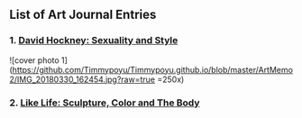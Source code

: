 ## List of Art Journal Entries
### 1. [David Hockney: Sexuality and Style](Timmypoyu.github.io/ArtMemos1)

![cover photo 1](https://github.com/Timmypoyu/Timmypoyu.github.io/blob/master/ArtMemo2/IMG_20180330_162454.jpg?raw=true =250x)

### 2. [Like Life: Sculpture, Color and The Body](Timmypoyu.github.io/ArtMemo2)

